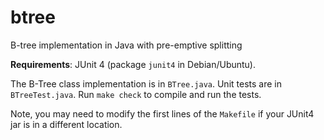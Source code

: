 # btree
B-tree implementation in Java with pre-emptive splitting

**Requirements**: JUnit 4 (package `junit4` in Debian/Ubuntu).

The B-Tree class implementation is in `BTree.java`. Unit tests are in
`BTreeTest.java`. Run `make check` to compile and run the tests.

Note, you may need to modify the first lines of the `Makefile` if your
JUnit4 jar is in a different location.
